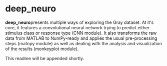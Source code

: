 # deep_neuro
**deep_neuro**presents multiple ways of exploring the Gray dataset. At it's 
core, it features a convolutional neural network trying to predict either 
stimulus class or response type (CNN module). It also transforms the raw data 
from MATLAB to NumPy-ready and applies the usual pre-processing steps (matnpy
module) as well as dealing with the analysis and visualization of the results 
(monkeyplot module).

This readme will be appended shortly.